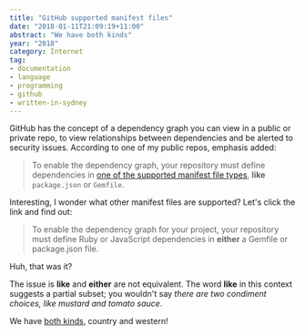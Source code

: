 ```yaml
---
title: "GitHub supported manifest files"
date: "2018-01-11T21:09:19+11:00"
abstract: "We have both kinds"
year: "2018"
category: Internet
tag:
- documentation
- language
- programming
- github
- written-in-sydney
---
```

GitHub has the concept of a dependency graph you can view in a public or private repo, to view relationships between dependencies and be alerted to security issues. According to one of my  public repos, emphasis added:

> To enable the dependency graph, your repository must define dependencies in [one of the supported manifest file types], **like** `package.json` or `Gemfile`. 

Interesting, I wonder what other manifest files are supported? Let's click the link and find out:

> To enable the dependency graph for your project, your repository must define Ruby or JavaScript dependencies in **either** a Gemfile or package.json file.

Huh, that was it?

The issue is **like** and **either** are not equivalent. The word **like** in this context suggests a partial subset; you wouldn't say *there are two condiment choices, like mustard and tomato sauce*.

We have [both kinds], country and western!

[one of the supported manifest file types]: https://help.github.com/articles/listing-the-packages-that-a-repository-depends-on
[both kinds]: http://bluesbrothersofficialsite.com/gi-174026-we-have-both-kinds-country-and-western.html

